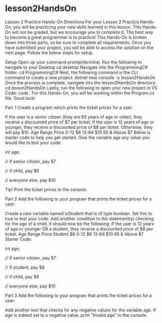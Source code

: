 # lesson2HandsOn

Lesson 2 Practice Hands-On
Directions
For your Lesson 2 Practice Hands-On, you will be practicing your new skills learned in this lesson. This Hands-On will not be graded, but we encourage you to complete it. The best way to become a great programmer is to practice! This Hands-On is broken down into three parts, so be sure to complete all requirements. Once you have submitted your project, you will be able to access the solution on the next page. Follow the below steps for setup.

Setup
Open up your command prompt/terminal.
Run the following to navigate to your Desktop
cd desktop
Navigate into the ProgrammingC# folder:
cd ProgrammingC#
Next, the following command is the CLI command to create a new project:
dotnet new console -o lesson2HandsOn
Once the process is complete, navigate into the lesson2HandsOn directory:
cd lesson2HandsOn
Lastly, run the following to open your new project in VS Code:
code .
For this Hands-On, you will be working within the Program.cs file. Good luck!

Part 1
Create a program which prints the ticket prices for a user:

If the user is a senior citizen (they are 65 years of age or older), they receive a discounted price of $7 per ticket.
If the user is 12 years of age or younger, they receive a discounted price of $8 per ticket.
Otherwise, they will pay $10.
Age Range	Price
0-12	$8
13-64	$10
65 & Above	$7
Below is starter code to help you get started. Give the variable age any value you would like to test your code:

int age;

// if senior citizen, pay $7

// if child, pay $8

// everyone else, pay $10

Tip!
Print the ticket prices to the console.

Part 2
Add the following to your program that prints the ticket prices for a user:

Create a new variable named isStudent that is of type boolean.
Set this to true to test your code.
Add another condition to the statement(s) checking for the age of a child. It should now be the following:
If the user is 12 years of age or younger OR a student, they receive a discounted price of $8 per ticket.
Age Range	Price
Student	$8
0-12	$8
13-64	$10
65 & Above	$7
Starter Code:

int age;

// if senior citizen, pay $7

// if student, pay $8

// if child, pay $8

// everyone else, pay $10

Part 3
Add the following to your program that prints the ticket prices for a user:

Add another test that checks for any negative values for the variable age. If age is indeed set to a negative value, print "Invalid age" to the console.
